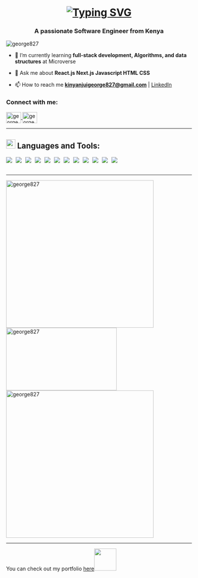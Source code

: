 <h1 align="center"> 
    <a href="https://git.io/typing-svg">
        <img src="https://readme-typing-svg.herokuapp.com?font=Rubik+Distressed&size=31&pause=1000&color=8ecae6&center=true&vCenter=true&width=435&lines=Hi+👋+,+...+I+am+George+..." alt="Typing SVG" />
    </a> 
</h1>
<h3 align="center">A passionate Software Engineer from Kenya</h3>

<p align="left"> <img src="https://komarev.com/ghpvc/?username=george827&label=Profile%20views&color=0e75b6&style=flat" alt="george827" /> </p>


- 🌱 I’m currently learning **full-stack development, Algorithms, and data structures** at Microverse

- 💬 Ask me about **React.js Next.js Javascript HTML CSS**

- 📫 How to reach me **kinyanjuigeorge827@gmail.com** | [LinkedIn](https://www.linkedin.com/in/georgekinyanjui/)



<h3 align="left">Connect with me:</h3>
<p align="left">
<a href="https://twitter.com/geok8376" target="blank">
    <img align="center" src="https://raw.githubusercontent.com/rahuldkjain/github-profile-readme-generator/master/src/images/icons/Social/twitter.svg" alt="george827" height="30" width="40" />
</a>
<a href="https://www.linkedin.com/in/georgekinyanjui/" target="blank">
    <img align="center" src="https://raw.githubusercontent.com/rahuldkjain/github-profile-readme-generator/master/src/images/icons/Social/linked-in-alt.svg" alt="george827" height="30" width="40" />
</a>
</p>
<hr>

## <img src="https://media2.giphy.com/media/QssGEmpkyEOhBCb7e1/giphy.gif?cid=ecf05e47a0n3gi1bfqntqmob8g9aid1oyj2wr3ds3mg700bl&rid=giphy.gif" width ="25"><b> Languages and Tools: </b> 

<img align="left" style="margin-right: 10px;" src="https://img.shields.io/badge/html5-%23E34F26.svg?style=for-the-badge&logo=html5&logoColor=white" />
<img align="left" style="margin-right: 10px;" src="https://img.shields.io/badge/css3-%231572B6.svg?style=for-the-badge&logo=css3&logoColor=white" />
<img align="left" style="margin-right: 10px;" src="https://img.shields.io/badge/javascript-%23323330.svg?style=for-the-badge&logo=javascript&logoColor=%23F7DF1E" />
<img align="left" style="margin-right: 10px;" src="https://img.shields.io/badge/react-%2320232a.svg?style=for-the-badge&logo=react&logoColor=%2361DAFB" />
<img align="left" style="margin-right: 10px;" src="https://img.shields.io/badge/redux-%23593d88.svg?style=for-the-badge&logo=redux&logoColor=white" />
<img align="left" style="margin-right: 10px;" src="https://img.shields.io/badge/ruby-%23CC342D.svg?style=for-the-badge&logo=ruby&logoColor=white" />
<img align="left" style="margin-right: 10px;" src="https://img.shields.io/badge/rails-%23CC0000.svg?style=for-the-badge&logo=ruby-on-rails&logoColor=white" />
<img align="left" style="margin-right: 10px;" src="https://img.shields.io/badge/PostgreSQL-%23316192.svg?style=for-the-badge&logo=postgresql&logoColor=white" />
<img align="left" style="margin-right: 10px;" src="https://img.shields.io/badge/MySQL-%2300f.svg?style=for-the-badge&logo=mysql&logoColor=white" />
<img align="left" style="margin-right: 10px;" src="https://img.shields.io/badge/Bootstrap-%23563D7C.svg?style=for-the-badge&logo=bootstrap&logoColor=white" />
<img align="left" style="margin-right: 10px;" src="https://img.shields.io/badge/webpack-%238DD6F9.svg?style=for-the-badge&logo=webpack&logoColor=black" />
<img align="left" style="margin-right: 10px;" src="https://img.shields.io/badge/jest-%23C21325.svg?style=for-the-badge&logo=jest&logoColor=white" />
<br><br>

<hr>

<img align="center" width="400" src="https://github-readme-stats.vercel.app/api?username=george827&show_icons=true&locale=en" alt="george827" />


<img align="left" width="300" height="170" src="https://github-readme-stats.vercel.app/api/top-langs?username=george827&show_icons=true&locale=en&layout=compact" alt="george827" />


<img align="center" width="400" src="https://github-readme-streak-stats.herokuapp.com/?user=george827&" alt="george827" />

<hr>


<p>You can check out my portfolio <a href="https://george827.github.io/My-Portfolio/">here</a><img src="https://media.giphy.com/media/cKPse5DZaptID3YAMK/giphy.gif" width="60"></p>
